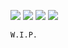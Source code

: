 [![](https://img.shields.io/discord/893748919266312242)](https://discord.gg/M9y6PsQjBm)
[![](https://img.shields.io/github/followers/pwn3r1?style=social)](https://https://github.com/pwn3r1)
[![](https://img.shields.io/youtube/channel/subscribers/UCr3kfdJtL5fZVoJ4uLUVE_w?style=social)](https://www.youtube.com/channel/UCr3kfdJtL5fZVoJ4uLUVE_w)
[![](https://img.shields.io/website?down_color=red&down_message=offline&up_color=green&up_message=online&url=http%3A%2F%2Fww1.pwn3r1.tk)](http://ww1.pwn3r1.tk)

```W.I.P.```
